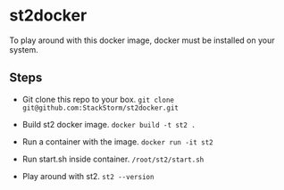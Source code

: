 st2docker
=========

To play around with this docker image, docker must be installed on your system.

## Steps
* Git clone this repo to your box.
```git clone git@github.com:StackStorm/st2docker.git```

* Build st2 docker image.
```docker build -t st2 .```

* Run a container with the image.
```docker run -it st2```

* Run start.sh inside container.
```/root/st2/start.sh```

* Play around with st2.
```st2 --version```
